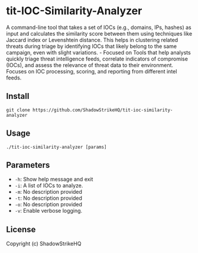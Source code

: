# tit-IOC-Similarity-Analyzer
A command-line tool that takes a set of IOCs (e.g., domains, IPs, hashes) as input and calculates the similarity score between them using techniques like Jaccard index or Levenshtein distance.  This helps in clustering related threats during triage by identifying IOCs that likely belong to the same campaign, even with slight variations. - Focused on Tools that help analysts quickly triage threat intelligence feeds, correlate indicators of compromise (IOCs), and assess the relevance of threat data to their environment. Focuses on IOC processing, scoring, and reporting from different intel feeds.

## Install
`git clone https://github.com/ShadowStrikeHQ/tit-ioc-similarity-analyzer`

## Usage
`./tit-ioc-similarity-analyzer [params]`

## Parameters
- `-h`: Show help message and exit
- `-i`: A list of IOCs to analyze.
- `-m`: No description provided
- `-t`: No description provided
- `-o`: No description provided
- `-v`: Enable verbose logging.

## License
Copyright (c) ShadowStrikeHQ
